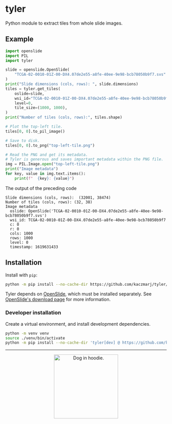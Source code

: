 # tyler

Python module to extract tiles from whole slide images.

## Example

```python
import openslide
import PIL
import tyler

slide = openslide.OpenSlide(
    "TCGA-02-0010-01Z-00-DX4.07de2e55-a8fe-40ee-9e98-bcb78050b9f7.svs"
)
print("Slide dimensions (cols, rows): ", slide.dimensions)
tiles = tyler.get_tiles(
    oslide=slide,
    wsi_id="TCGA-02-0010-01Z-00-DX4.07de2e55-a8fe-40ee-9e98-bcb78050b9f7",
    level=0,
    tile_size=(1000, 1000),
)
print("Number of tiles (cols, rows):", tiles.shape)

# Plot the top-left tile.
tiles[0, 0].to_pil_image()

# Save to disk.
tiles[0, 0].to_png("top-left-tile.png")

# Read the PNG and get its metadata.
# Tyler is generous and saves important metadata within the PNG file.
img = PIL.Image.open("top-left-tile.png")
print("Image metadata")
for key, value in img.text.items():
    print(f"  {key}: {value}")
```

The output of the preceding code

```
Slide dimensions (cols, rows):  (32001, 38474)
Number of tiles (cols, rows): (32, 38)
Image metadata
  oslide: OpenSlide('TCGA-02-0010-01Z-00-DX4.07de2e55-a8fe-40ee-9e98-bcb78050b9f7.svs')
  wsi_id: TCGA-02-0010-01Z-00-DX4.07de2e55-a8fe-40ee-9e98-bcb78050b9f7
  c: 0
  r: 0
  cols: 1000
  rows: 1000
  level: 0
  timestamp: 1619631433
```

## Installation

Install with `pip`:

```bash
python -m pip install --no-cache-dir https://github.com/kaczmarj/tyler/tarball/main
```

Tyler depends on [OpenSlide](https://openslide.org/), which must be installed separately. See [OpenSlide's download page](https://openslide.org/download/) for more information.

### Developer installation

Create a virtual environment, and install development dependencies.

```bash
python -m venv venv
source ./venv/bin/activate
python -m pip install --no-cache-dir 'tyler[dev] @ https://github.com/kaczmarj/tyler/tarball/main'
```

---

<p align="center">
    <img src="https://i.redd.it/avif889dhh751.jpg" alt="Dog in hoodie." width="200">
</p>
